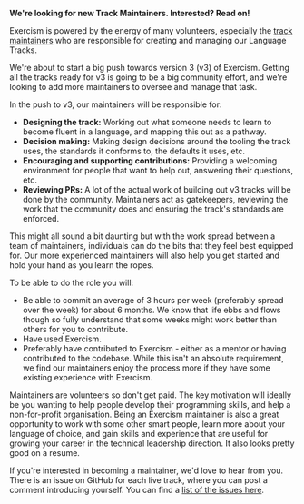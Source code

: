 **We're looking for new Track Maintainers. Interested? Read on!**

Exercism is powered by the energy of many volunteers, especially the [track maintainers](https://exercism.io/team/maintainers) who are responsible for creating and managing our Language Tracks.

We're about to start a big push towards version 3 (v3) of Exercism. Getting all the tracks ready for v3 is going to be a big community effort, and we're looking to add more maintainers to oversee and manage that task.

In the push to v3, our maintainers will be responsible for:
- **Designing the track:** Working out what someone needs to learn to become fluent in a language, and mapping this out as a pathway.
- **Decision making:** Making design decisions around the tooling the track uses, the standards it conforms to, the defaults it uses, etc.
- **Encouraging and supporting contributions:** Providing a welcoming environment for people that want to help out, answering their questions, etc.
- **Reviewing PRs:** A lot of the actual work of building out v3 tracks will be done by the community. Maintainers act as gatekeepers, reviewing the work that the community does and ensuring the track's standards are enforced.

This might all sound a bit daunting but with the work spread between a team of maintainers, individuals can do the bits that they feel best equipped for. Our more experienced maintainers will also help you get started and hold your hand as you learn the ropes. 

To be able to do the role you will:
- Be able to commit an average of 3 hours per week (preferably spread over the week) for about 6 months. We know that life ebbs and flows though so fully understand that some weeks might work better than others for you to contribute. 
- Have used Exercism.
- Preferably have contributed to Exercism - either as a mentor or having contributed to the codebase. While this isn't an absolute requirement, we find our maintainers enjoy the process more if they have some existing experience with Exercism.

Maintainers are volunteers so don't get paid. The key motivation will ideally be you wanting to help people develop their programming skills, and help a non-for-profit organisation. Being an Exercism maintainer is also a great opportunity to work with some other smart people, learn more about your language of choice, and gain skills and experience that are useful for growing your career in the technical leadership direction. It also looks pretty good on a resume.

If you're interested in becoming a maintainer, we'd love to hear from you. There is an issue on GitHub for each live track, where you can post a comment introducing yourself. You can find a [list of the issues here](https://github.com/exercism/exercism/issues/5161).
